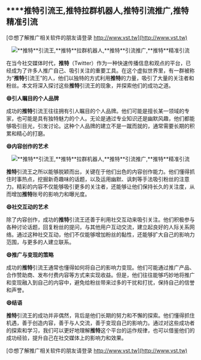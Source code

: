 ## ****推特**引流王,**推特**拉群机器人,**推特**引流推广,**推特**精准引流**

[😍想了解推广相关软件的朋友请登录 http://www.vst.tw](http://www.vst.tw)

 <center><img src="https://vst.tw/MP4/tuiguang/png/8.png" alt="**推特**引流王,**推特**拉群机器人,**推特**引流推广,**推特**精准引流"></center>

在当今社交媒体时代，**推特**（Twitter）作为一种快速传播信息和观点的平台，已经成为了许多人推广自己、吸引关注的重要工具。在这个虚拟世界里，有一群被称为“**推特**引流王”的人，他们以独特的方式利用**推特**的力量，吸引了大量的关注者和粉丝。本文将深入探讨这些**推特**引流王的现象，并探索他们的成功之道。

**😄引人瞩目的个人品牌**

成功的**推特**引流王往往拥有引人瞩目的个人品牌。他们可能是擅长某一领域的专家，也可能是具有独特魅力的个人。无论是通过专业知识还是幽默风趣，他们都能够吸引目光，引发讨论。这种个人品牌的建立不是一蹴而就的，通常需要长期的积累和精心的打磨。

**😄内容创作的艺术**

 <center><img src="https://vst.tw/MP4/tuiguang/png/2.png" alt="**推特**引流王,**推特**拉群机器人,**推特**引流推广,**推特**精准引流"></center>

**推特**引流王之所以能够脱颖而出，关键在于他们出色的内容创作能力。他们懂得抓住时事热点，挖掘新奇趣味的话题，以及运用幽默、讽刺等手法吸引粉丝的注意力。精彩的内容不仅能够吸引更多的关注者，还能够让他们保持长久的关注度，从而增加**推特**账号的影响力和曝光度。

**😄社交互动的艺术**

除了内容创作，成功的**推特**引流王还善于利用社交互动来吸引关注。他们积极参与各种讨论话题，回复粉丝的提问，与其他用户互动交流，建立起良好的人际关系网络。通过这种社交互动，他们不仅能够增加粉丝的黏性，还能够扩大自己的影响力范围，与更多的人建立联系。

**😄推广与变现的策略**

成功的**推特**引流王通常也懂得如何将自己的影响力变现。他们可能通过推广产品、合作赞助商、发布付费内容等方式来实现收益。但是，他们往往能够巧妙地将推广和变现融入到自己的内容中，避免给粉丝带来过多的干扰和打扰，保持自己的信誉和声誉。

**😄结语**

**推特**引流王的成功并非偶然，背后是他们长期的努力和不懈的探索。他们懂得抓住机遇，善于创造内容，善于与人交流，善于变现自己的影响力。通过对这些成功者的探索和学习，我们可以更好地理解**推特**这个平台的运作规律，也可以借鉴他们的成功经验，提升自己在社交媒体上的影响力和效果。

[😍想了解推广相关软件的朋友请登录 http://www.vst.tw](http://www.vst.tw)



